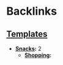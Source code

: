 
# Backlinks
## [Templates](<Templates.md>)
- **[Snacks](<Snacks.md>):** 2
    - **[Shopping](<Shopping.md>):**

